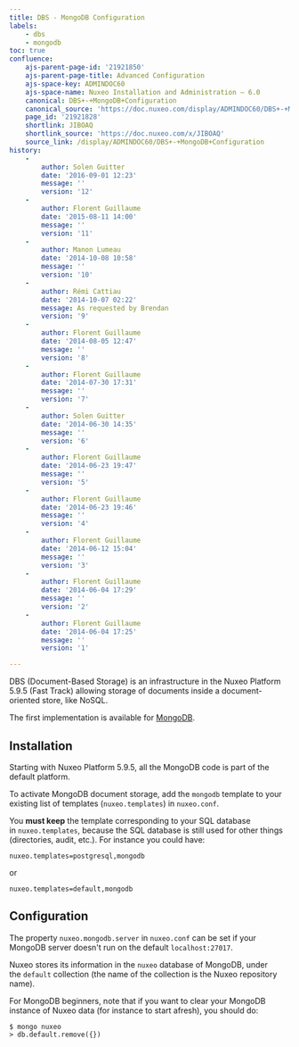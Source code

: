 ```yaml
---
title: DBS - MongoDB Configuration
labels:
    - dbs
    - mongodb
toc: true
confluence:
    ajs-parent-page-id: '21921850'
    ajs-parent-page-title: Advanced Configuration
    ajs-space-key: ADMINDOC60
    ajs-space-name: Nuxeo Installation and Administration — 6.0
    canonical: DBS+-+MongoDB+Configuration
    canonical_source: 'https://doc.nuxeo.com/display/ADMINDOC60/DBS+-+MongoDB+Configuration'
    page_id: '21921828'
    shortlink: JIBOAQ
    shortlink_source: 'https://doc.nuxeo.com/x/JIBOAQ'
    source_link: /display/ADMINDOC60/DBS+-+MongoDB+Configuration
history:
    - 
        author: Solen Guitter
        date: '2016-09-01 12:23'
        message: ''
        version: '12'
    - 
        author: Florent Guillaume
        date: '2015-08-11 14:00'
        message: ''
        version: '11'
    - 
        author: Manon Lumeau
        date: '2014-10-08 10:58'
        message: ''
        version: '10'
    - 
        author: Rémi Cattiau
        date: '2014-10-07 02:22'
        message: As requested by Brendan
        version: '9'
    - 
        author: Florent Guillaume
        date: '2014-08-05 12:47'
        message: ''
        version: '8'
    - 
        author: Florent Guillaume
        date: '2014-07-30 17:31'
        message: ''
        version: '7'
    - 
        author: Solen Guitter
        date: '2014-06-30 14:35'
        message: ''
        version: '6'
    - 
        author: Florent Guillaume
        date: '2014-06-23 19:47'
        message: ''
        version: '5'
    - 
        author: Florent Guillaume
        date: '2014-06-23 19:46'
        message: ''
        version: '4'
    - 
        author: Florent Guillaume
        date: '2014-06-12 15:04'
        message: ''
        version: '3'
    - 
        author: Florent Guillaume
        date: '2014-06-04 17:29'
        message: ''
        version: '2'
    - 
        author: Florent Guillaume
        date: '2014-06-04 17:25'
        message: ''
        version: '1'

---
```

DBS (Document-Based Storage) is an infrastructure in the Nuxeo Platform 5.9.5 (Fast Track) allowing storage of documents inside a document-oriented store, like NoSQL.

The first implementation is available for [MongoDB](http://www.mongodb.org/).

## Installation

Starting with Nuxeo Platform 5.9.5, all the MongoDB code is part of the default platform.

To activate MongoDB document storage, add the&nbsp;`mongodb`&nbsp;template to your existing list of templates (`nuxeo.templates`) in&nbsp;`nuxeo.conf`.

You&nbsp;**must keep**&nbsp;the template corresponding to your SQL database in&nbsp;`nuxeo.templates`, because the SQL database is still used for other things (directories, audit, etc.). For instance you could have:

```
nuxeo.templates=postgresql,mongodb
```

or

```
nuxeo.templates=default,mongodb
```

## Configuration

The&nbsp;property `nuxeo.mongodb.server`&nbsp;in `nuxeo.conf` can be set if your MongoDB server doesn't run on the default `localhost:27017`.

Nuxeo stores its information in the `nuxeo` database of MongoDB, under the&nbsp;`default`&nbsp;collection&nbsp;(the name of the collection is the Nuxeo repository name).

For MongoDB beginners, note that if you want to clear your MongoDB instance of Nuxeo data (for instance to start afresh), you should do:

```
$ mongo nuxeo
> db.default.remove({})
```